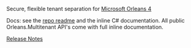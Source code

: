 ﻿Secure, flexible tenant separation for [Microsoft Orleans 4](https://github.com/dotnet/orleans/releases/tag/v4.0.0-preview2)

Docs: see the [repo readme](https://github.com/Applicita/Orleans.Multitenant#readme) and the inline C# documentation. All public Orleans.Multitenant API's come with full inline documentation.

[Release Notes](https://github.com/Applicita/Orleans.Multitenant/releases/tag/1-0-0-preview-1)